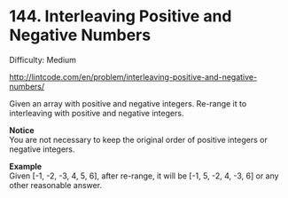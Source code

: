 # 144. Interleaving Positive and Negative Numbers

Difficulty: Medium

http://lintcode.com/en/problem/interleaving-positive-and-negative-numbers/

Given an array with positive and negative integers. Re-range it to interleaving with positive and negative integers.

**Notice**  
You are not necessary to keep the original order of positive integers or negative integers.

**Example**  
Given [-1, -2, -3, 4, 5, 6], after re-range, it will be [-1, 5, -2, 4, -3, 6] or any other reasonable answer.
